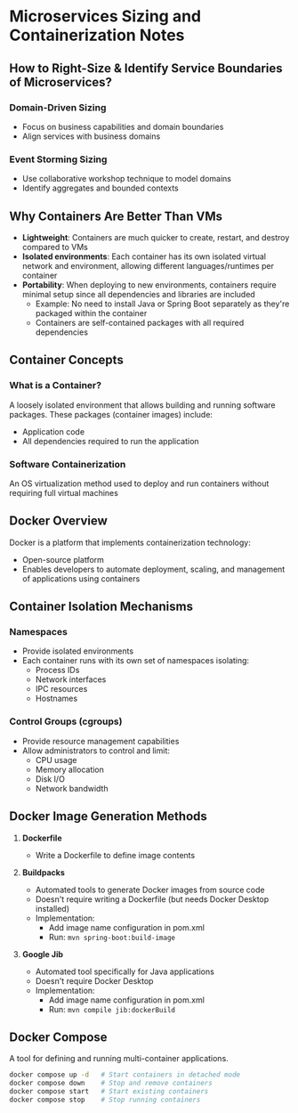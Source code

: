 # Microservices Sizing and Containerization Notes

## How to Right-Size & Identify Service Boundaries of Microservices?

### Domain-Driven Sizing
- Focus on business capabilities and domain boundaries
- Align services with business domains

### Event Storming Sizing
- Use collaborative workshop technique to model domains
- Identify aggregates and bounded contexts

## Why Containers Are Better Than VMs

- **Lightweight**: Containers are much quicker to create, restart, and destroy compared to VMs
- **Isolated environments**: Each container has its own isolated virtual network and environment, allowing different languages/runtimes per container
- **Portability**: When deploying to new environments, containers require minimal setup since all dependencies and libraries are included
    - Example: No need to install Java or Spring Boot separately as they're packaged within the container
    - Containers are self-contained packages with all required dependencies

## Container Concepts

### What is a Container?
A loosely isolated environment that allows building and running software packages. These packages (container images) include:
- Application code
- All dependencies required to run the application

### Software Containerization
An OS virtualization method used to deploy and run containers without requiring full virtual machines

## Docker Overview

Docker is a platform that implements containerization technology:
- Open-source platform
- Enables developers to automate deployment, scaling, and management of applications using containers

## Container Isolation Mechanisms

### Namespaces
- Provide isolated environments
- Each container runs with its own set of namespaces isolating:
    - Process IDs
    - Network interfaces
    - IPC resources
    - Hostnames

### Control Groups (cgroups)
- Provide resource management capabilities
- Allow administrators to control and limit:
    - CPU usage
    - Memory allocation
    - Disk I/O
    - Network bandwidth

## Docker Image Generation Methods

1. **Dockerfile**
    - Write a Dockerfile to define image contents

2. **Buildpacks**
    - Automated tools to generate Docker images from source code
    - Doesn't require writing a Dockerfile (but needs Docker Desktop installed)
    - Implementation:
        - Add image name configuration in pom.xml
        - Run: `mvn spring-boot:build-image`

3. **Google Jib**
    - Automated tool specifically for Java applications
    - Doesn't require Docker Desktop
    - Implementation:
        - Add image name configuration in pom.xml
        - Run: `mvn compile jib:dockerBuild`


## Docker Compose
A tool for defining and running multi-container applications.
```bash
docker compose up -d   # Start containers in detached mode
docker compose down    # Stop and remove containers
docker compose start   # Start existing containers
docker compose stop    # Stop running containers
```